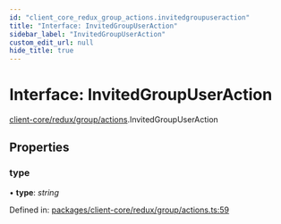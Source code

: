 ```yaml
---
id: "client_core_redux_group_actions.invitedgroupuseraction"
title: "Interface: InvitedGroupUserAction"
sidebar_label: "InvitedGroupUserAction"
custom_edit_url: null
hide_title: true
---
```


# Interface: InvitedGroupUserAction

[client-core/redux/group/actions](../modules/client_core_redux_group_actions.md).InvitedGroupUserAction

## Properties

### type

• **type**: *string*

Defined in: [packages/client-core/redux/group/actions.ts:59](https://github.com/xr3ngine/xr3ngine/blob/5c3dcaef1/packages/client-core/redux/group/actions.ts#L59)
